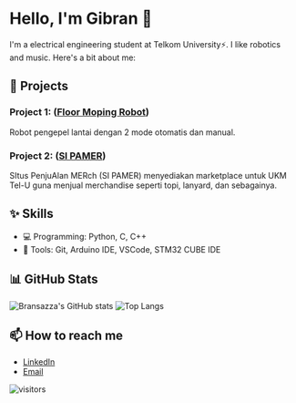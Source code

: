 # Hello, I'm Gibran 👋

I'm a electrical engineering student at Telkom University⚡. I like robotics and music. Here's a bit about me:

## 🚀 Projects
### Project 1: ([Floor Moping Robot](https://github.com/bransazza/floor-moping-robot.git))
Robot pengepel lantai dengan 2 mode otomatis dan manual.
### Project 2: ([SI PAMER](https://github.com/bransazza/webdev1-project.git))
SItus PenjuAlan MERch (SI PAMER) menyediakan marketplace untuk UKM Tel-U guna menjual merchandise seperti topi, lanyard, dan sebagainya.

## ✨ Skills
- 💻 Programming: Python, C, C++
- 🔧 Tools: Git, Arduino IDE, VSCode, STM32 CUBE IDE

## 📊 GitHub Stats
![Bransazza's GitHub stats](https://github-readme-stats.vercel.app/api?username=bransazza&show_icons=true)
![Top Langs](https://github-readme-stats.vercel.app/api/top-langs/?username=bransazza&layout=compact)

## 📫 How to reach me
- [LinkedIn](https://www.linkedin.com/in/gibran-reza-al-ghazzali-1380a0322)
- [Email](mailto:gibranreza0@gmail.com)

![visitors](https://hits.seeyoufarm.com/api/count/incr/badge.svg?url=https://github.com/bransazza&title=Profile%20Views)
